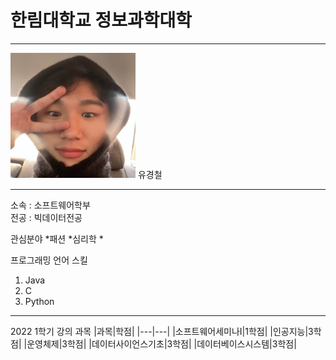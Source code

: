 # 한림대학교 정보과학대학 
---
<img src=IMG_8332.JPG height=200 width=200>
유경철

---

소속 : 소프트웨어학부   
전공 : 빅데이터전공

관심분야
*패션
*심리학
*

프로그래밍 언어 스킬
1. Java
2. C
3. Python

----------------

2022 1학기 강의 과목
|과목|학점|
|---|---|
|소프트웨어세미나I|1학점|
|인공지능|3학점|
|운영체제|3학점|
|데이터사이언스기초|3학점|
|데이터베이스시스템|3학점|

